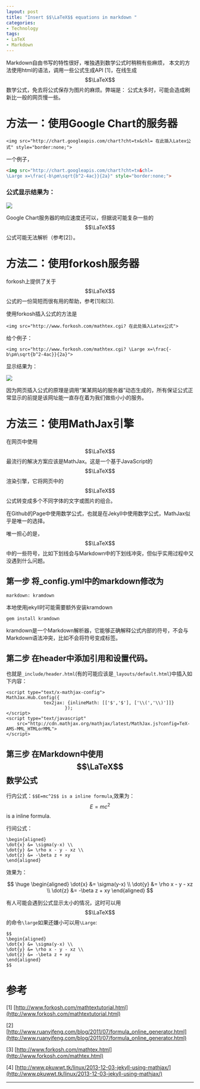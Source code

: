 ```yaml
---
layout: post
title: "Insert $$\LaTeX$$ equations in markdown "
categories:
- Technology
tags:
- LaTeX
- Markdown
---
```

Markdown自由书写的特性很好，唯独遇到数学公式时稍稍有些麻烦，
本文的方法使用html的语法，调用一些公式生成API [1]，在线生成$$\LaTeX$$数学公式，免去将公式保存为图片的麻烦。弊端是： 公式太多时，可能会造成刷新比一般的网页慢一些。

方法一：使用Google Chart的服务器
====

	<img src="http://chart.googleapis.com/chart?cht=tx&chl= 在此插入Latex公式" style="border:none;">

一个例子，

```html
<img src="http://chart.googleapis.com/chart?cht=tx&chl=
\Large x=\frac{-b\pm\sqrt{b^2-4ac}}{2a}" style="border:none;">
```

### 公式显示结果为：


<img src="http://chart.googleapis.com/chart?cht=tx&chl=\Large x=\frac{-b\pm\sqrt{b^2-4ac}}{2a}" style="border:none;">


Google Chart服务器的响应速度还可以，但据说可能复杂一些的$$\LaTeX$$公式可能无法解析（参考[2]）。

方法二：使用forkosh服务器
====

forkosh上提供了关于$$\LaTeX$$公式的一份简短而很有用的帮助，参考[1]和[3].

使用forkosh插入公式的方法是

	<img src="http://www.forkosh.com/mathtex.cgi? 在此处插入Latex公式">

给个例子：

	<img src="http://www.forkosh.com/mathtex.cgi? \Large x=\frac{-b\pm\sqrt{b^2-4ac}}{2a}">

显示结果为：

<img src="http://www.forkosh.com/mathtex.cgi? \Large x=\frac{-b\pm\sqrt{b^2-4ac}}{2a}">


因为网页插入公式的原理是调用“某某网站的服务器”动态生成的，所有保证公式正常显示的前提是该网址能一直存在着为我们做些小小的服务。

方法三：使用MathJax引擎
====

在网页中使用$$\LaTeX$$最流行的解决方案应该是MathJax。这是一个基于JavaScript的$$\LaTeX$$渲染引擎，它将网页中的$$\LaTeX$$公式转变成多个不同字体的文字或图片的组合。

在Github的Page中使用数学公式，也就是在Jekyll中使用数学公式，MathJax似乎是唯一的选择。

唯一担心的是，$$\LaTeX$$中的一些符号，比如下划线会与Markdown中的下划线冲突，但似乎实用过程中又没遇到什么问题。

第一步 将_config.yml中的markdown修改为
----

	markdown: kramdown

本地使用jekyll时可能需要额外安装kramdown

	gem install kramdown

kramdown是一个Markdown解析器，它能够正确解释公式内部的符号，不会与Markdown语法冲突，比如不会将符号变成标签。

第二步 在header中添加引用和设置代码。
----

也就是`_include/header.html`(有的可能应该是`_layouts/default.html`)中插入如下内容：

	<script type="text/x-mathjax-config">
	MathJax.Hub.Config({
                  tex2jax: {inlineMath: [['$','$'], ['\\(','\\)']]}
                          });
	</script>
	<script type="text/javascript"
		src="http://cdn.mathjax.org/mathjax/latest/MathJax.js?config=TeX-AMS-MML_HTMLorMML">
	</script>

第三步 在Markdown中使用$$\LaTeX$$数学公式
----

行内公式：`$$E=mc^2$$ is a inline formula`,效果为：$$E=mc^2$$ is a inline formula.

行间公式：

	\begin{aligned} 
	\dot{x} &= \sigma(y-x) \\ 
	\dot{y} &= \rho x - y - xz \\ 
	\dot{z} &= -\beta z + xy 
	\end{aligned} 


效果为：

$$
\huge
\begin{aligned} 
\dot{x} &= \sigma(y-x) \\ 
\dot{y} &= \rho x - y - xz \\ 
\dot{z} &= -\beta z + xy \end{aligned} 
$$

有人可能会遇到公式显示太小的情况，这时可以用$$\LaTeX$$的命令`\large`如果还嫌小可以用`\Large`:

	$$
	\begin{aligned} 
	\dot{x} &= \sigma(y-x) \\ 
	\dot{y} &= \rho x - y - xz \\ 
	\dot{z} &= -\beta z + xy 
	\end{aligned} 
	$$
	
参考
====

[1] [http://www.forkosh.com/mathtextutorial.html](http://www.forkosh.com/mathtextutorial.html)

[2] [http://www.ruanyifeng.com/blog/2011/07/formula_online_generator.html](http://www.ruanyifeng.com/blog/2011/07/formula_online_generator.html)

[3] [http://www.forkosh.com/mathtex.html](http://www.forkosh.com/mathtex.html)

[4] [http://www.pkuwwt.tk/linux/2013-12-03-jekyll-using-mathjax/](http://www.pkuwwt.tk/linux/2013-12-03-jekyll-using-mathjax/)

---